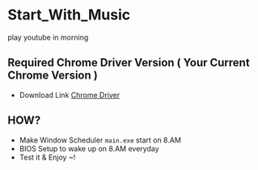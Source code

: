 # Start_With_Music
play youtube in morning

## Required Chrome Driver Version ( Your Current Chrome Version )
- Download Link [Chrome Driver](https://chromedriver.chromium.org/downloads)   
  
## HOW?  
- Make Window Scheduler `main.exe` start on 8.AM
- BIOS Setup to wake up on 8.AM everyday  
- Test it & Enjoy ~!
